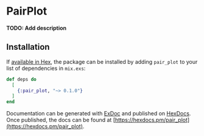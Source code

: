 # PairPlot

**TODO: Add description**

## Installation

If [available in Hex](https://hex.pm/docs/publish), the package can be installed
by adding `pair_plot` to your list of dependencies in `mix.exs`:

```elixir
def deps do
  [
    {:pair_plot, "~> 0.1.0"}
  ]
end
```

Documentation can be generated with [ExDoc](https://github.com/elixir-lang/ex_doc)
and published on [HexDocs](https://hexdocs.pm). Once published, the docs can
be found at [https://hexdocs.pm/pair_plot](https://hexdocs.pm/pair_plot).

